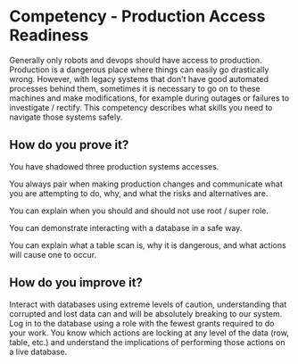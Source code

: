 # Competency - Production Access Readiness

Generally only robots and devops should have access to production.  Production is a dangerous place where things can easily go drastically wrong.
However, with legacy systems that don't have good automated processes behind them, sometimes it is necessary to go on to these machines and make modifications, for example during outages or failures to investigate / rectify.  This competency describes what skills you need to navigate those systems safely.


## How do you prove it?

You have shadowed three production systems accesses.

You always pair when making production changes and communicate what you are attempting to do, why, and what the risks and alternatives are.

You can explain when you should and should not use root / super role.

You can demonstrate interacting with a database in a safe way.

You can explain what a table scan is, why it is dangerous, and what actions will cause one to occur.

## How do you improve it?

Interact with databases using extreme levels of caution, understanding that corrupted and lost data can and will be absolutely breaking to our system. 
Log in to the database using a role with the fewest grants required to do your work. 
You know which actions are locking at any level of the data (row, table, etc.) and understand the implications of performing those actions on a live database.
